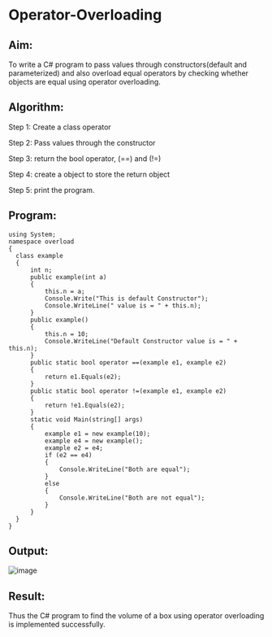 # Operator-Overloading

## Aim:
 To write a C# program to pass values through constructors(default and parameterized) and also overload equal operators by checking whether objects are equal using operator overloading. 
 
 ## Algorithm:
 Step 1:
Create a class operator

Step 2:
Pass values through the constructor

Step 3:
return the bool operator, (==) and (!=)

Step 4:
create a object to store the return object

Step 5:
print the program.
 
 
 ## Program:
 ```
using System;
namespace overload
{
   class example
   {
       int n;
       public example(int a)
       {
           this.n = a;
           Console.Write("This is default Constructor");
           Console.WriteLine(" value is = " + this.n);
       }
       public example()
       {
           this.n = 10;
           Console.WriteLine("Default Constructor value is = " + this.n);
       }
       public static bool operator ==(example e1, example e2)
       {
           return e1.Equals(e2);
       }
       public static bool operator !=(example e1, example e2)
       {
           return !e1.Equals(e2);
       }
       static void Main(string[] args)
       {
           example e1 = new example(10);
           example e4 = new example();
           example e2 = e4;
           if (e2 == e4)
           {
               Console.WriteLine("Both are equal");
           }
           else
           {
               Console.WriteLine("Both are not equal");
           }
       }
   }
}
```
 
 ## Output:
 
 ![image](https://github.com/VarshaAjith1110/Operator-Overloading/assets/94222288/51650f10-68ae-4635-bbb0-4c9aae91996b)

 ## Result:
 Thus the C# program to find the volume of a box using operator overloading is implemented successfully.
